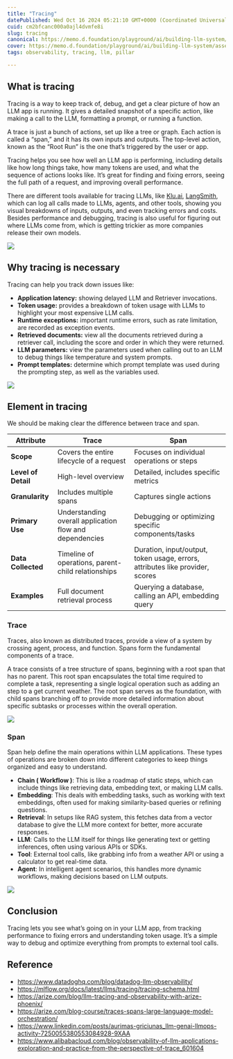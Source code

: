 ```yaml
---
title: "Tracing"
datePublished: Wed Oct 16 2024 05:21:10 GMT+0000 (Coordinated Universal Time)
cuid: cm2bfcanc000a0ajl4dvmfe8i
slug: tracing
canonical: https://memo.d.foundation/playground/ai/building-llm-system/trace-pillar.md
cover: https://memo.d.foundation/playground/ai/building-llm-system/assets/trace-pillar-tracing-roadmap.webp
tags: observability, tracing, llm, pillar

---
```


## What is tracing

Tracing is a way to keep track of, debug, and get a clear picture of how an LLM app is running. It gives a detailed snapshot of a specific action, like making a call to the LLM, formatting a prompt, or running a function.

A trace is just a bunch of actions, set up like a tree or graph. Each action is called a “span,” and it has its own inputs and outputs. The top-level action, known as the “Root Run” is the one that’s triggered by the user or app.

Tracing helps you see how well an LLM app is performing, including details like how long things take, how many tokens are used, and what the sequence of actions looks like. It’s great for finding and fixing errors, seeing the full path of a request, and improving overall performance.

There are different tools available for tracing LLMs, like [Klu.ai](http://klu.ai/), [LangSmith](https://docs.smith.langchain.com/), which can log all calls made to LLMs, agents, and other tools, showing you visual breakdowns of inputs, outputs, and even tracking errors and costs. Besides performance and debugging, tracing is also useful for figuring out where LLMs come from, which is getting trickier as more companies release their own models.

![](https://memo.d.foundation/playground/ai/building-llm-system/assets/trace-pillar-tracing-roadmap.webp)

## Why tracing is necessary

Tracing can help you track down issues like:

- **Application latency:** showing delayed LLM and Retriever invocations.
- **Token usage:** provides a breakdown of token usage with LLMs to highlight your most expensive LLM calls.
- **Runtime exceptions:** important runtime errors, such as rate limitation, are recorded as exception events.
- **Retrieved documents:** view all the documents retrieved during a retriever call, including the score and order in which they were returned.
- **LLM parameters:** view the parameters used when calling out to an LLM to debug things like temperature and system prompts.
- **Prompt templates:** determine which prompt template was used during the prompting step, as well as the variables used.

![](https://memo.d.foundation/playground/ai/building-llm-system/assets/trace-pillar-tracing-example.webp)

## Element in tracing

We should be making clear the difference between trace and span.

| **Attribute**       | **Trace**                                               | **Span**                                                                      |
| ------------------- | ------------------------------------------------------- | ----------------------------------------------------------------------------- |
| **Scope**           | Covers the entire lifecycle of a request                | Focuses on individual operations or steps                                     |
| **Level of Detail** | High-level overview                                     | Detailed, includes specific metrics                                           |
| **Granularity**     | Includes multiple spans                                 | Captures single actions                                                       |
| **Primary Use**     | Understanding overall application flow and dependencies | Debugging or optimizing specific components/tasks                             |
| **Data Collected**  | Timeline of operations, parent-child relationships      | Duration, input/output, token usage, errors, attributes like provider, scores |
| **Examples**        | Full document retrieval process                         | Querying a database, calling an API, embedding query                          |

### Trace

Traces, also known as distributed traces, provide a view of a system by crossing agent, process, and function. Spans form the fundamental components of a trace.

A trace consists of a tree structure of spans, beginning with a root span that has no parent. This root span encapsulates the total time required to complete a task, representing a single logical operation such as adding an step to a get current weather. The root span serves as the foundation, with child spans branching off to provide more detailed information about specific subtasks or processes within the overall operation.

![](https://memo.d.foundation/playground/ai/building-llm-system/assets/trace-pillar-trace-explain.webp)

### Span

Span help define the main operations within LLM applications. These types of operations are broken down into different categories to keep things organized and easy to understand.

- **Chain ( Workflow )**: This is like a roadmap of static steps, which can include things like retrieving data, embedding text, or making LLM calls.
- **Embedding**: This deals with embedding tasks, such as working with text embeddings, often used for making similarity-based queries or refining questions.
- **Retrieval**: In setups like RAG system, this fetches data from a vector database to give the LLM more context for better, more accurate responses.
- **LLM**: Calls to the LLM itself for things like generating text or getting inferences, often using various APIs or SDKs.
- **Tool**: External tool calls, like grabbing info from a weather API or using a calculator to get real-time data.
- **Agent**: In intelligent agent scenarios, this handles more dynamic workflows, making decisions based on LLM outputs.

![](https://memo.d.foundation/playground/ai/building-llm-system/assets/trace-pillar-span-explain.webp)

## Conclusion

Tracing lets you see what’s going on in your LLM app, from tracking performance to fixing errors and understanding token usage. It’s a simple way to debug and optimize everything from prompts to external tool calls.

## Reference

- https://www.datadoghq.com/blog/datadog-llm-observability/
- https://mlflow.org/docs/latest/llms/tracing/tracing-schema.html
- https://arize.com/blog/llm-tracing-and-observability-with-arize-phoenix/
- https://arize.com/blog-course/traces-spans-large-language-model-orchestration/
- https://www.linkedin.com/posts/aurimas-griciunas_llm-genai-llmops-activity-7250055380553084928-9XAA
- https://www.alibabacloud.com/blog/observability-of-llm-applications-exploration-and-practice-from-the-perspective-of-trace_601604
